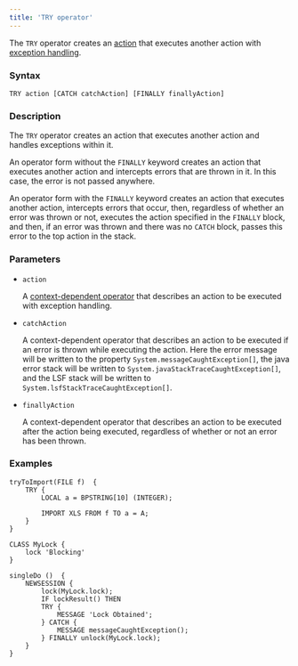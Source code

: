 ```yaml
---
title: 'TRY operator'
---
```


The `TRY` operator creates an [action](Actions.md) that executes another action with [exception handling](Exception_handling_TRY.md).

### Syntax

```
TRY action [CATCH catchAction] [FINALLY finallyAction]
```

### Description

The `TRY` operator creates an action that executes another action and handles exceptions within it. 

An operator form without the `FINALLY` keyword creates an action that executes another action and intercepts errors that are thrown in it. In this case, the error is not passed anywhere.

An operator form with the `FINALLY` keyword creates an action that executes another action, intercepts errors that occur, then, regardless of whether an error was thrown or not, executes the action specified in the `FINALLY` block, and then, if an error was thrown and there was no `CATCH` block, passes this error to the top action in the stack.

### Parameters

- `action`

    A [context-dependent operator](Action_operators.md#contextdependent) that describes an action to be executed with exception handling.

- `catchAction`

    A context-dependent operator that describes an action to be executed if an error is thrown while executing the action. Here the error message will be written to the property `System.messageCaughtException[]`, the java error stack will be written to `System.javaStackTraceCaughtException[]`, and the LSF stack will be written to `System.lsfStackTraceCaughtException[]`.

- `finallyAction`

    A context-dependent operator that describes an action to be executed after the action being executed, regardless of whether or not an error has been thrown.

### Examples

```lsf
tryToImport(FILE f)  {
    TRY {
        LOCAL a = BPSTRING[10] (INTEGER);

        IMPORT XLS FROM f TO a = A;
    }
}

CLASS MyLock {
    lock 'Blocking'
}

singleDo ()  {
    NEWSESSION {
        lock(MyLock.lock);
        IF lockResult() THEN
        TRY {
            MESSAGE 'Lock Obtained';
        } CATCH {
            MESSAGE messageCaughtException();
        } FINALLY unlock(MyLock.lock);
    }
}
```
